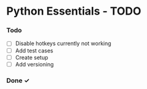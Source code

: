 # Python Essentials - TODO

### Todo
- [ ] Disable hotkeys currently not working
- [ ] Add test cases
- [ ] Create setup
- [ ] Add versioning

### Done ✓